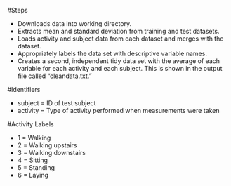 #Steps

* Downloads data into working directory.
* Extracts mean and standard deviation from training and test datasets.
* Loads activity and subject data from each dataset and merges with the dataset.
* Appropriately labels the data set with descriptive variable names.
* Creates a second, independent tidy data set with the average of each variable for each activity and each subject. This is shown in the output file called “cleandata.txt.”
 
#Identifiers
* subject = ID of test subject
* activity = Type of activity performed when measurements were taken

#Activity Labels
* 1 = Walking 
* 2 = Walking upstairs 
* 3 = Walking downstairs 
* 4 = Sitting
* 5 = Standing
* 6 = Laying